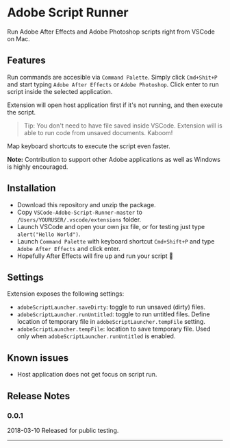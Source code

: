 # Adobe Script Runner

Run Adobe After Effects and Adobe Photoshop scripts right from VSCode on Mac.

## Features

Run commands are accesible via `Command Palette`. Simply click `Cmd+Shit+P` and start typing `Adobe After Effects` or `Adobe Photoshop`. Click enter to run script inside the selected application.

Extension will open host application first if it's not running, and then execute the script.

> Tip: You don't need to have file saved inside VSCode. Extension will is able to run code from unsaved documents. Kaboom!

Map keyboard shortcuts to execute the script even faster.

**Note:** Contribution to support other Adobe applications as well as Windows is highly encouraged.

## Installation
* Download this repository and unzip the package.
* Copy `VSCode-Adobe-Script-Runner-master` to `/Users/YOURUSER/.vscode/extensions` folder.
* Launch VSCode and open your own jsx file, or for testing just type `alert("Hello World")`.
* Launch `Command Palette` with keyboard shortcut `Cmd+Shift+P` and type `Adobe After Effects` and click enter.
* Hopefully After Effects will fire up and run your script 🙏

## Settings

Extension exposes the following settings:

* `adobeScriptLauncher.saveDirty`: toggle to run unsaved (dirty) files.
* `adobeScriptLauncher.runUntitled`: toggle to run untitled files. Define location of temporary file in `adobeScriptLauncher.tempFile` setting.
* `adobeScriptLauncher.tempFile`: location to save temporary file. Used only when `adobeScriptLauncher.runUntitled` is enabled.

## Known issues
* Host application does not get focus on script run.

## Release Notes

### 0.0.1
2018-03-10 Released for public testing.

-----------------------------------------------------------------------------------------------------------